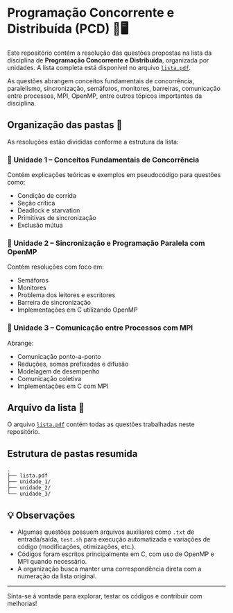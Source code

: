 # Programação Concorrente e Distribuída (PCD) 🧵🖥️

Este repositório contém a resolução das questões propostas na lista da disciplina de **Programação Concorrente e Distribuída**, organizada por unidades. A lista completa está disponível no arquivo [`lista.pdf`](./lista.pdf).

As questões abrangem conceitos fundamentais de concorrência, paralelismo, sincronização, semáforos, monitores, barreiras, comunicação entre processos, MPI, OpenMP, entre outros tópicos importantes da disciplina.

## Organização das pastas 📁

As resoluções estão divididas conforme a estrutura da lista:

### 📘 Unidade 1 – Conceitos Fundamentais de Concorrência
Contém explicações teóricas e exemplos em pseudocódigo para questões como:
- Condição de corrida
- Seção crítica
- Deadlock e starvation
- Primitivas de sincronização
- Exclusão mútua

### 📗 Unidade 2 – Sincronização e Programação Paralela com OpenMP
Contém resoluções com foco em:
- Semáforos
- Monitores
- Problema dos leitores e escritores
- Barreira de sincronização
- Implementações em C utilizando OpenMP

### 📙 Unidade 3 – Comunicação entre Processos com MPI
Abrange:
- Comunicação ponto-a-ponto
- Reduções, somas prefixadas e difusão
- Modelagem de desempenho
- Comunicação coletiva
- Implementações em C com MPI

## Arquivo da lista 📄
O arquivo [`lista.pdf`](./lista.pdf) contém todas as questões trabalhadas neste repositório.

## Estrutura de pastas resumida
```
.
├── lista.pdf
├── unidade_1/
├── unidade_2/
└── unidade_3/
```

## 💡 Observações
- Algumas questões possuem arquivos auxiliares como `.txt` de entrada/saída, `test.sh` para execução automatizada e variações de código (modificações, otimizações, etc.).
- Códigos foram escritos principalmente em C, com uso de OpenMP e MPI quando necessário.
- A organização busca manter uma correspondência direta com a numeração da lista original.

---

Sinta-se à vontade para explorar, testar os códigos e contribuir com melhorias!

